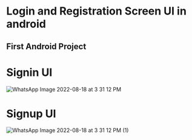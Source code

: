 # Login and Registration Screen UI in android
## First Android Project

# Signin UI
![WhatsApp Image 2022-08-18 at 3 31 12 PM](https://user-images.githubusercontent.com/83324580/185374539-030f0e82-c5bf-4520-9439-2cb27b753da5.jpeg)

# Signup UI
![WhatsApp Image 2022-08-18 at 3 31 12 PM (1)](https://user-images.githubusercontent.com/83324580/185374675-aac8b377-442b-4b4c-b055-ab05ee150f1e.jpeg)
